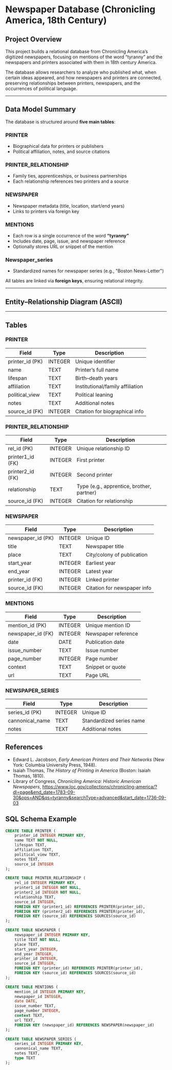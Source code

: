 # Newspaper Database (Chronicling America, 18th Century)

## Project Overview

This project builds a relational database from Chronicling America’s digitized newspapers, focusing on mentions of the word “tyranny” and the newspapers and printers associated with them in 18th century America.

The database allows researchers to analyze who published what, when certain ideas appeared, and how newspapers and printers are connected, preserving relationships between printers, newspapers, and the occurrences of political language.



---

## Data Model Summary

The database is structured around **five main tables**:

### PRINTER
- Biographical data for printers or publishers  
- Political affiliation, notes, and source citations  

### PRINTER_RELATIONSHIP
- Family ties, apprenticeships, or business partnerships  
- Each relationship references two printers and a source  

### NEWSPAPER
- Newspaper metadata (title, location, start/end years)  
- Links to printers via foreign key  

### MENTIONS
- Each row is a single occurrence of the word **“tyranny”**  
- Includes date, page, issue, and newspaper reference  
- Optionally stores URL or snippet of the mention  

### Newspaper_series
- Standardized names for newspaper series (e.g., "Boston News-Letter") 

All tables are linked via **foreign keys**, ensuring relational integrity.

---

## Entity–Relationship Diagram (ASCII)


---

## Tables

### PRINTER

| Field        | Type | Description |
|--------------|------|-------------|
| printer_id (PK) | INTEGER | Unique identifier |
| name         | TEXT | Printer’s full name |
| lifespan     | TEXT | Birth–death years |
| affiliation  | TEXT | Institutional/family affiliation |
| political_view | TEXT | Political leaning |
| notes        | TEXT | Additional notes |
| source_id (FK) | INTEGER | Citation for biographical info |

### PRINTER_RELATIONSHIP

| Field        | Type | Description |
|--------------|------|-------------|
| rel_id (PK)  | INTEGER | Unique relationship ID |
| printer1_id (FK) | INTEGER | First printer |
| printer2_id (FK) | INTEGER | Second printer |
| relationship | TEXT | Type (e.g., apprentice, brother, partner) |
| source_id (FK) | INTEGER | Citation for relationship |

### NEWSPAPER

| Field        | Type | Description |
|--------------|------|-------------|
| newspaper_id (PK) | INTEGER | Unique ID |
| title        | TEXT | Newspaper title |
| place        | TEXT | City/colony of publication |
| start_year   | INTEGER | Earliest year |
| end_year     | INTEGER | Latest year |
| printer_id (FK) | INTEGER | Linked printer |
| source_id (FK) | INTEGER | Citation for newspaper info |

### MENTIONS

| Field        | Type | Description |
|--------------|------|-------------|
| mention_id (PK) | INTEGER | Unique mention ID |
| newspaper_id (FK) | INTEGER | Newspaper reference |
| date         | DATE | Publication date |
| issue_number | TEXT | Issue number |
| page_number  | INTEGER | Page number |
| context      | TEXT | Snippet or quote |
| url          | TEXT | Page URL |

### NEWSPAPER_SERIES
| Field        | Type | Description |
|--------------|------|-------------|
| series_id (PK) | INTEGER | Unique ID |
| cannonical_name| TEXT | Standardized series name |
| notes        | TEXT | Additional notes |

## References

- Edward L. Jacobson, *Early American Printers and Their Networks* (New York: Columbia University Press, 1948).  
- Isaiah Thomas, *The History of Printing in America* (Boston: Isaiah Thomas, 1810).
- Library of Congress, *Chronicling America: Historic American Newspapers*, https://www.loc.gov/collections/chronicling-america/?dl=page&end_date=1783-09-30&ops=AND&qs=tyranny&searchType=advanced&start_date=1736-09-03 


## SQL Schema Example


```sql
CREATE TABLE PRINTER (
    printer_id INTEGER PRIMARY KEY,
    name TEXT NOT NULL,
    lifespan TEXT,
    affiliation TEXT,
    political_view TEXT,
    notes TEXT,
    source_id INTEGER
);

CREATE TABLE PRINTER_RELATIONSHIP (
    rel_id INTEGER PRIMARY KEY,
    printer1_id INTEGER NOT NULL,
    printer2_id INTEGER NOT NULL,
    relationship TEXT,
    source_id INTEGER,
    FOREIGN KEY (printer1_id) REFERENCES PRINTER(printer_id),
    FOREIGN KEY (printer2_id) REFERENCES PRINTER(printer_id),
    FOREIGN KEY (source_id) REFERENCES SOURCES(source_id)
);

CREATE TABLE NEWSPAPER (
    newspaper_id INTEGER PRIMARY KEY,
    title TEXT NOT NULL,
    place TEXT,
    start_year INTEGER,
    end_year INTEGER,
    printer_id INTEGER,
    source_id INTEGER,
    FOREIGN KEY (printer_id) REFERENCES PRINTER(printer_id),
    FOREIGN KEY (source_id) REFERENCES SOURCES(source_id)
);

CREATE TABLE MENTIONS (
    mention_id INTEGER PRIMARY KEY,
    newspaper_id INTEGER,
    date DATE,
    issue_number TEXT,
    page_number INTEGER,
    context TEXT,
    url TEXT,
    FOREIGN KEY (newspaper_id) REFERENCES NEWSPAPER(newspaper_id)
);

CREATE TABLE NEWSPAPER_SERIES (
    series_id INTEGER PRIMARY KEY,
    cannonical_name TEXT,
    notes TEXT,
    type TEXT
);

